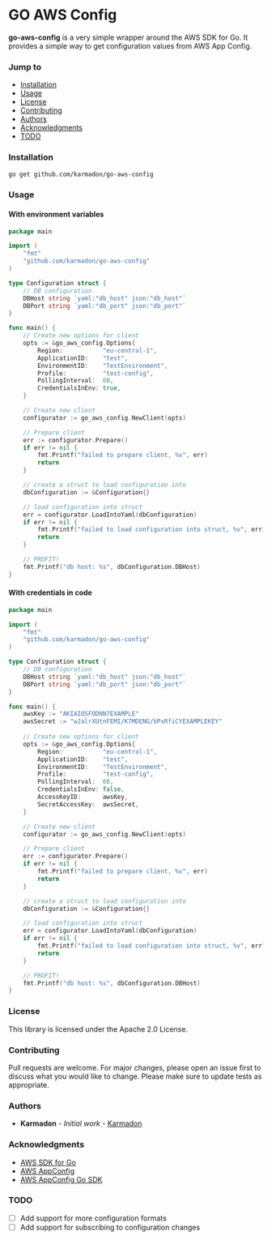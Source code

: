# GO AWS Config

**go-aws-config** is a very simple wrapper around the AWS SDK for Go. It provides a simple way to get configuration values from AWS App Config.

### Jump to

* [Installation](#Installation)
* [Usage](#Usage)
* [License](#License)
* [Contributing](#Contributing)
* [Authors](#Authors)
* [Acknowledgments](#Acknowledgments)
* [TODO](#TODO)

### Installation

```bash
go get github.com/karmadon/go-aws-config
```

### Usage

#### With environment variables
```go
package main

import (
	"fmt"
	"github.com/karmadon/go-aws-config"
)

type Configuration struct {
	// DB configuration
	DBHost string `yaml:"db_host" json:"db_host"`
	DBPort string `yaml:"db_port" json:"db_port"`
}

func main() {
	// Create new options for client
	opts := &go_aws_config.Options{
		Region:           "eu-central-1",
		ApplicationID:    "test",
		EnvironmentID:    "TestEnvironment",
		Profile:          "test-config",
		PollingInterval:  60,
		CredentialsInEnv: true,
	}

	// Create new client
	configurator := go_aws_config.NewClient(opts)

	// Prepare client
	err := configurator.Prepare()
	if err != nil {
		fmt.Printf("failed to prepare client, %v", err)
		return
	}

	// create a struct to load configuration into
	dbConfiguration := &Configuration{}

	// load configuration into struct
	err = configurator.LoadIntoYaml(dbConfiguration)
	if err != nil {
		fmt.Printf("failed to load configuration into struct, %v", err)
		return
	}

	// PROFIT!
	fmt.Printf("db host: %s", dbConfiguration.DBHost)
}
```

#### With credentials in code
```go
package main

import (
    "fmt"
    "github.com/karmadon/go-aws-config"
)

type Configuration struct {
    // DB configuration
    DBHost string `yaml:"db_host" json:"db_host"`
    DBPort string `yaml:"db_port" json:"db_port"`
}

func main() {
	awsKey := "AKIAIOSFODNN7EXAMPLE"
	awsSecret := "wJalrXUtnFEMI/K7MDENG/bPxRfiCYEXAMPLEKEY"
	
    // Create new options for client
    opts := &go_aws_config.Options{
        Region:           "eu-central-1",
        ApplicationID:    "test",
        EnvironmentID:    "TestEnvironment",
        Profile:          "test-config",
        PollingInterval:  60,
        CredentialsInEnv: false,
        AccessKeyID:      awsKey,
        SecretAccessKey:  awsSecret,
    }

    // Create new client
    configurator := go_aws_config.NewClient(opts)

    // Prepare client
    err := configurator.Prepare()
    if err != nil {
        fmt.Printf("failed to prepare client, %v", err)
        return
    }

    // create a struct to load configuration into
    dbConfiguration := &Configuration{}

    // load configuration into struct
    err = configurator.LoadIntoYaml(dbConfiguration)
    if err != nil {
        fmt.Printf("failed to load configuration into struct, %v", err)
        return
    }

    // PROFIT!
    fmt.Printf("db host: %s", dbConfiguration.DBHost)
}
```




### License

This library is licensed under the Apache 2.0 License.

### Contributing

Pull requests are welcome. For major changes, please open an issue first to discuss what you would like to change.
Please make sure to update tests as appropriate.

### Authors

* **Karmadon** - *Initial work* - [Karmadon](https://github.com/karmadon)

### Acknowledgments

* [AWS SDK for Go](https://github.com/aws/aws-sdk-go/)
* [AWS AppConfig](https://aws.amazon.com/appconfig/)
* [AWS AppConfig Go SDK](https://docs.aws.amazon.com/sdk-for-go/api/service/appconfig/)

### TODO

* [ ] Add support for more configuration formats
* [ ] Add support for subscribing to configuration changes
